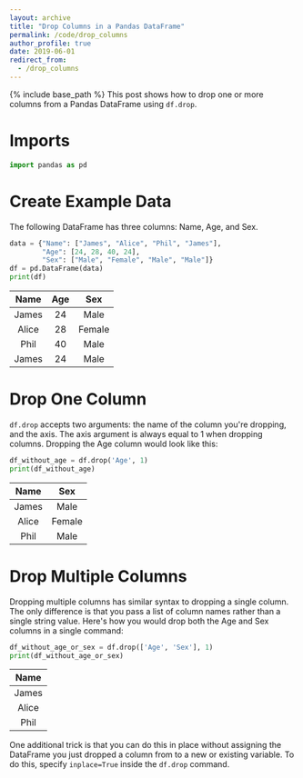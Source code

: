 ```yaml
---
layout: archive
title: "Drop Columns in a Pandas DataFrame"
permalink: /code/drop_columns
author_profile: true
date: 2019-06-01	
redirect_from:
  - /drop_columns
---
```


{% include base_path %}
This post shows how to drop one or more columns from a Pandas DataFrame using `df.drop`. 

# Imports
```python
import pandas as pd
```

# Create Example Data

The following DataFrame has three columns: Name, Age, and Sex. 

```python
data = {"Name": ["James", "Alice", "Phil", "James"],
		"Age": [24, 28, 40, 24],
		"Sex": ["Male", "Female", "Male", "Male"]}
df = pd.DataFrame(data)
print(df)
```

**Name**|**Age**|**Sex**
:-----:|:-----:|:-----:
James|24|Male
Alice|28|Female
Phil|40|Male
James|24|Male

# Drop One Column

`df.drop` accepts two arguments: the name of the column you're dropping, and the axis. The axis argument is always equal to 1 when dropping columns. Dropping the Age column would look like this:

```python
df_without_age = df.drop('Age', 1)
print(df_without_age)
```

**Name**|**Sex**
:-----:|:-----:
James|Male
Alice|Female
Phil|Male

# Drop Multiple Columns

Dropping multiple columns has similar syntax to dropping a single column. The only difference is that you pass a list of column names rather than a single string value. Here's how you would drop both the Age and Sex columns in a single command:

```python
df_without_age_or_sex = df.drop(['Age', 'Sex'], 1)
print(df_without_age_or_sex)
```

**Name**|
:-----:|
James|
Alice|
Phil|

One additional trick is that you can do this in place without assigning the DataFrame you just dropped a column from to a new or existing variable. To do this, specify `inplace=True` inside the `df.drop` command. 


